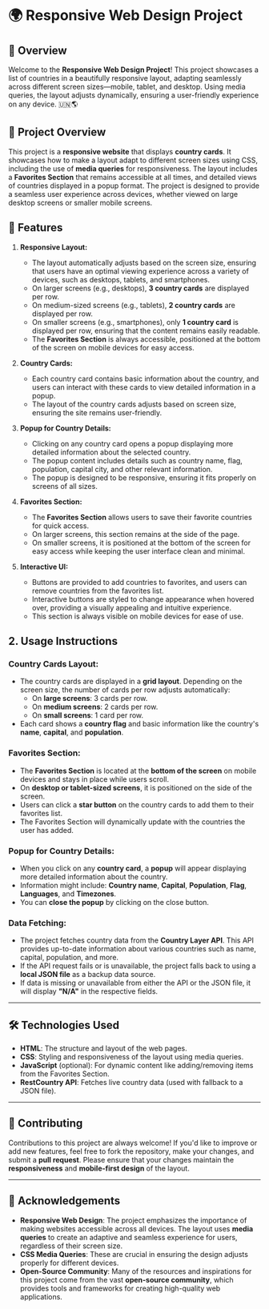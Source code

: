 # 🌍 Responsive Web Design Project

## 📜 Overview

Welcome to the **Responsive Web Design Project**! This project showcases a list of countries in a beautifully responsive layout, adapting seamlessly across different screen sizes—mobile, tablet, and desktop. Using media queries, the layout adjusts dynamically, ensuring a user-friendly experience on any device. 🇺🇳🌎



## 📝 Project Overview

This project is a **responsive website** that displays **country cards**. It showcases how to make a layout adapt to different screen sizes using CSS, including the use of **media queries** for responsiveness. The layout includes a **Favorites Section** that remains accessible at all times, and detailed views of countries displayed in a popup format. The project is designed to provide a seamless user experience across devices, whether viewed on large desktop screens or smaller mobile screens.

## 🔧 Features

1. **Responsive Layout:**
   - The layout automatically adjusts based on the screen size, ensuring that users have an optimal viewing experience across a variety of devices, such as desktops, tablets, and smartphones.
   - On larger screens (e.g., desktops), **3 country cards** are displayed per row.
   - On medium-sized screens (e.g., tablets), **2 country cards** are displayed per row.
   - On smaller screens (e.g., smartphones), only **1 country card** is displayed per row, ensuring that the content remains easily readable.
   - The **Favorites Section** is always accessible, positioned at the bottom of the screen on mobile devices for easy access.

2. **Country Cards:**
   - Each country card contains basic information about the country, and users can interact with these cards to view detailed information in a popup.
   - The layout of the country cards adjusts based on screen size, ensuring the site remains user-friendly.

3. **Popup for Country Details:**
   - Clicking on any country card opens a popup displaying more detailed information about the selected country.
   - The popup content includes details such as country name, flag, population, capital city, and other relevant information.
   - The popup is designed to be responsive, ensuring it fits properly on screens of all sizes.

4. **Favorites Section:**
   - The **Favorites Section** allows users to save their favorite countries for quick access.
   - On larger screens, this section remains at the side of the page.
   - On smaller screens, it is positioned at the bottom of the screen for easy access while keeping the user interface clean and minimal.

5. **Interactive UI:**
   - Buttons are provided to add countries to favorites, and users can remove countries from the favorites list.
   - Interactive buttons are styled to change appearance when hovered over, providing a visually appealing and intuitive experience.
   - This section is always visible on mobile devices for ease of use.
## 2. Usage Instructions

### Country Cards Layout:
- The country cards are displayed in a **grid layout**. Depending on the screen size, the number of cards per row adjusts automatically:
  - On **large screens**: 3 cards per row.
  - On **medium screens**: 2 cards per row.
  - On **small screens**: 1 card per row.
- Each card shows a **country flag** and basic information like the country's **name**, **capital**, and **population**.

### Favorites Section:
- The **Favorites Section** is located at the **bottom of the screen** on mobile devices and stays in place while users scroll.
- On **desktop or tablet-sized screens**, it is positioned on the side of the screen.
- Users can click a **star button** on the country cards to add them to their favorites list.
- The Favorites Section will dynamically update with the countries the user has added.

### Popup for Country Details:
- When you click on any **country card**, a **popup** will appear displaying more detailed information about the country.
- Information might include: **Country name**, **Capital**, **Population**, **Flag**, **Languages**, and **Timezones**.
- You can **close the popup** by clicking on the close button.

### Data Fetching:
- The project fetches country data from the **Country Layer API**. This API provides up-to-date information about various countries such as name, capital, population, and more.
- If the API request fails or is unavailable, the project falls back to using a **local JSON file** as a backup data source.
- If data is missing or unavailable from either the API or the JSON file, it will display **"N/A"** in the respective fields.

---

## 🛠️ Technologies Used
- **HTML**: The structure and layout of the web pages.
- **CSS**: Styling and responsiveness of the layout using media queries.
- **JavaScript** (optional): For dynamic content like adding/removing items from the Favorites Section.
- **RestCountry API**: Fetches live country data (used with fallback to a JSON file).

---


## 🤝 Contributing
Contributions to this project are always welcome! If you'd like to improve or add new features, feel free to fork the repository, make your changes, and submit a **pull request**. Please ensure that your changes maintain the **responsiveness** and **mobile-first design** of the layout.

---



## 🌟 Acknowledgements
- **Responsive Web Design**: The project emphasizes the importance of making websites accessible across all devices. The layout uses **media queries** to create an adaptive and seamless experience for users, regardless of their screen size.
- **CSS Media Queries**: These are crucial in ensuring the design adjusts properly for different devices.
- **Open-Source Community**: Many of the resources and inspirations for this project come from the vast **open-source community**, which provides tools and frameworks for creating high-quality web applications.
